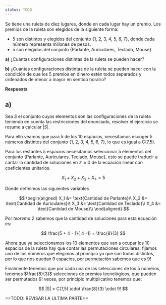 ```yaml
---
status: TODO
---
```


Se tiene una ruleta de diez lugares, donde en cada lugar hay un premio. Los premios de la ruleta son elegidos de la siguiente forma:

- 5 son distintos y elegidos del conjunto {1, 2, 3, 4, 5, 6, 7}, donde cada número representa millones de pesos.
- 5 son elegidos del conjunto {Parlante, Auriculares, Teclado, Mouse}

**a)** ¿Cuántas configuraciones distintas de la ruleta se pueden hacer?

**b)** ¿Cuántas configuraciones distintas de la ruleta se pueden hacer con la condición de que los 5 premios en dinero estén todos separados y ordenados de menor a mayor en sentido horario?

**Respuesta**

## **a)**

Sea $S$ el conjunto cuyos elementos son las configuraciones de la ruleta teniendo en cuenta las restricciones del enunciado, resolver el ejercicio se resume a calcular $|S|$.

Para ello veamos que para 5 de los 10 espacios, necesitamos escoger 5 números distintos del conjunto {1, 2, 3, 4, 5, 6, 7}, lo que es igual a C(7,5).

Para los restantes 5 espacios necesitamos seleccionar 5 elementos del conjunto {Parlante, Auriculares, Teclado, Mouse}, esto se puede traducir a cantar la cantidad de soluciones en $\mathbb{Z} \ge 0$ de la ecuación linear con coeficientes unitarios.

$$
X_1 + X_2 + X_3 + X_4 = 5
$$

Donde definimos las siguientes variables

$$  
\begin{aligned}
X_1 &= \text{Cantidad de Parlante}\\
X_2 &= \text{Cantidad de Auriculares}\\
X_3 &= \text{Cantidad de Teclado}\\
X_4 &= \text{Cantidad de Mouse}\\
\end{aligned}
$$

Por *teorema 2* sabemos que la cantidad de soluciones para esta ecuación es:

$$
\frac{5 + 4 - 1}{ 4 -1} = \frac{8}{3}
$$

Ahora que ya seleccionamos los 10 elementos que van a ocupar los 10 espacios de la ruleta hay que contar las permutaciones circulares, fijamos uno de los números que elegimos al principio ya que son todos distintos, por lo que nos quedan 9 espacios, por permutación sabemos que es 9!

Finalmente tenemos que por cada una de las selecciones de los 5 números, tenemos $\frac{8}{3}$ selecciones de premios tecnológicos, que pueden ser permutados 9! veces, por principio multiplicativo tenemos que:

$$
|S| = C(7,5) \cdot \frac{8}{3} \cdot 9!
$$

==TODO: REVISAR LA ULTIMA PARTE==
